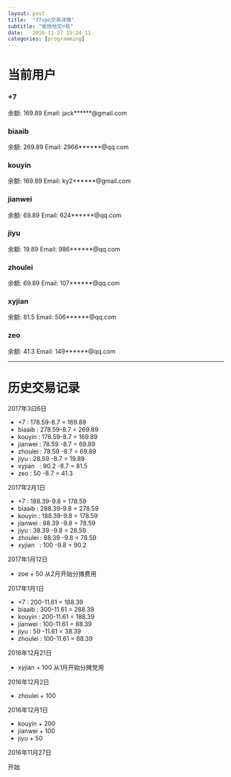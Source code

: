 ```yaml
---
layout: post
title:  "77vpn交易详情"
subtitle: "愉快地交♂易"
date:   2016-11-27 15:24:11
categories: [programming]
---
```


# 当前用户

### +7
余额: 169.89
Email: jack******@gmail.com


### biaaib
余额: 269.89
Email: 2966******@qq.com


### kouyin
余额: 169.89
Email: ky2******@gmail.com


### jianwei
余额: 69.89
Email: 624******@qq.com


### jiyu
余额: 19.89
Email: 986******@qq.com


### zhoulei
余额: 69.89
Email: 107******@qq.com


### xyjian
余额: 81.5
Email: 506******@qq.com


### zeo
余额: 41.3
Email: 149******@qq.com

-------


# 历史交易记录

2017年3曰6日

* +7        : 178.59-8.7 = 169.89
* biaaib    : 278.59-8.7 = 269.89
* kouyin    : 178.59-8.7 = 169.89
* jianwei   : 78.59 -8.7 =  69.89
* zhoulei   : 78.59 -8.7 =  69.89
* jiyu      : 28.59 -8.7 =  19.89
* xyjian    : 90.2  -8.7 =   81.5
* zeo       : 50    -8.7 =   41.3

2017年2月1日

* +7        : 188.39-9.8 = 178.59
* biaaib    : 288.39-9.8 = 278.59
* kouyin    : 188.39-9.8 = 178.59
* jianwei   : 88.39 -9.8 = 78.59
* jiyu      : 38.39 -9.8 = 28.59
* zhoulei   : 88.39 -9.8 = 78.59
* xyjian    : 100   -9.8 = 90.2


2017年1月12日

* zoe + 50 从2月开始分摊费用

2017年1月1日

* +7        : 200-11.61 = 188.39
* biaaib    : 300-11.61 = 288.39
* kouyin    : 200-11.61 = 188.39
* jianwei   : 100-11.61 = 88.39
* jiyu      : 50 -11.61 = 38.39
* zhoulei   : 100-11.61 = 88.39

2016年12月21日

* xyjian + 100 从1月开始分摊党用

2016年12月2日

* zhoulei + 100

2016年12月1日

* kouyin + 200
* jianwei + 100
* jiyu + 50


2016年11月27日

开始

